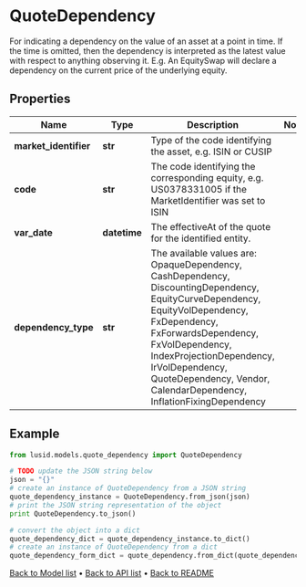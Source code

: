 # QuoteDependency

For indicating a dependency on the value of an asset at a point in time.  If the time is omitted, then the dependency is interpreted as the latest value with respect to anything observing it.  E.g. An EquitySwap will declare a dependency on the current price of the underlying equity.

## Properties
Name | Type | Description | Notes
------------ | ------------- | ------------- | -------------
**market_identifier** | **str** | Type of the code identifying the asset, e.g. ISIN or CUSIP | 
**code** | **str** | The code identifying the corresponding equity, e.g. US0378331005 if the MarketIdentifier was set to ISIN | 
**var_date** | **datetime** | The effectiveAt of the quote for the identified entity. | 
**dependency_type** | **str** | The available values are: OpaqueDependency, CashDependency, DiscountingDependency, EquityCurveDependency, EquityVolDependency, FxDependency, FxForwardsDependency, FxVolDependency, IndexProjectionDependency, IrVolDependency, QuoteDependency, Vendor, CalendarDependency, InflationFixingDependency | 

## Example

```python
from lusid.models.quote_dependency import QuoteDependency

# TODO update the JSON string below
json = "{}"
# create an instance of QuoteDependency from a JSON string
quote_dependency_instance = QuoteDependency.from_json(json)
# print the JSON string representation of the object
print QuoteDependency.to_json()

# convert the object into a dict
quote_dependency_dict = quote_dependency_instance.to_dict()
# create an instance of QuoteDependency from a dict
quote_dependency_form_dict = quote_dependency.from_dict(quote_dependency_dict)
```
[Back to Model list](../README.md#documentation-for-models) &#8226; [Back to API list](../README.md#documentation-for-api-endpoints) &#8226; [Back to README](../README.md)


